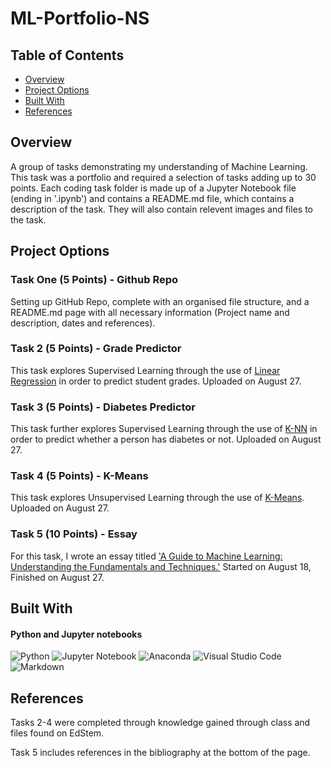 # ML-Portfolio-NS

## Table of Contents

- [Overview](#overview)
- [Project Options](#project-options)
- [Built With](#built-with)
- [References](#references)

## Overview
A group of tasks demonstrating my understanding of Machine Learning. This task was a portfolio and required a selection of tasks adding up to 30 points. Each coding task folder is made up of a Jupyter Notebook file (ending in '.ipynb') and contains a README.md file, which contains a description of the task. They will also contain relevent images and files to the task.

## Project Options

### Task One (5 Points) - Github Repo
Setting up GitHub Repo, complete with an organised file structure, and a README.md page with all necessary information (Project name and description, dates and references).

### Task 2 (5 Points) - Grade Predictor
This task explores Supervised Learning through the use of
[Linear Regression](Linear-Regression/GP.ipynb) in order to predict student grades. Uploaded on August 27.

### Task 3 (5 Points) - Diabetes Predictor
This task further explores Supervised Learning through the use of [K-NN](K-NN/KNN-Predict.ipynb) in order to predict whether a person has diabetes or not. Uploaded on August 27.

###  Task 4 (5 Points) - K-Means
This task explores Unsupervised Learning through the use of [K-Means](K-Means/KMeans.ipynb). Uploaded on August 27.

### Task 5 (10 Points) - Essay
For this task, I wrote an essay titled ['A Guide to Machine Learning: Understanding the Fundamentals and Techniques.'](Essay.md)
Started on August 18, Finished on August 27.

## Built With

#### Python and Jupyter notebooks

![Python](https://img.shields.io/badge/python-3670A0?style=for-the-badge&logo=python&logoColor=ffdd54)
![Jupyter Notebook](https://img.shields.io/badge/jupyter-%23FA0F00.svg?style=for-the-badge&logo=jupyter&logoColor=white)
![Anaconda](https://img.shields.io/badge/Anaconda-%2344A833.svg?style=for-the-badge&logo=anaconda&logoColor=white)
![Visual Studio Code](https://img.shields.io/badge/Visual%20Studio%20Code-0078d7.svg?style=for-the-badge&logo=visual-studio-code&logoColor=white)
![Markdown](https://img.shields.io/badge/markdown-%23000000.svg?style=for-the-badge&logo=markdown&logoColor=white)

## References
Tasks 2-4 were completed through knowledge gained through class and files found on EdStem. 

Task 5 includes references in the bibliography at the bottom of the page.